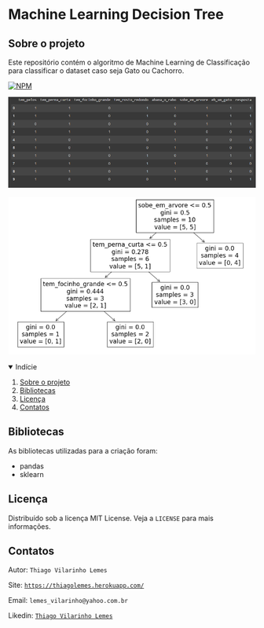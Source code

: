 # Machine Learning Decision Tree

<!-- Sobre o projeto -->
## Sobre o projeto
Este repositório contém o algoritmo de Machine Learning de Classificação para classificar o dataset caso seja Gato ou Cachorro. 

[![NPM](https://img.shields.io/github/license/tvlemes/machine-learning-gato-cachorro)](https://github.com/tvlemes/machine-learning-gato-cachorro/blob/main/license)

![](/images/01.PNG)

![](/images/02.PNG)

<!-- TABLE OF CONTENTS -->
<details open="open">
  <summary>Indície</summary>
  <ol>
    <li>
      <a href="#sobre-o-projeto">Sobre o projeto</a>
    </li>
    <li><a href="#bibliotecas">Bibliotecas</a></li>
    <li><a href="#licença">Licença</a></li>
    <li><a href="#contatos">Contatos</a></li>
  </ol>
</details>



<!-- Bibliotecas -->
## Bibliotecas

As bibliotecas utilizadas para a criação foram:

* pandas
* sklearn

<!-- Licença -->
## Licença

Distribuído sob a licença MIT License. Veja a `LICENSE` para mais informações.

<!-- Contatos -->
## Contatos

Autor: `Thiago Vilarinho Lemes`

Site: [`https://thiagolemes.herokuapp.com/`](https://thiagolemes.herokuapp.com)

Email: `lemes_vilarinho@yahoo.com.br`

Likedin: [`Thiago Vilarinho Lemes`](https://www.linkedin.com/in/thiago-vilarinho-lemes-b1232727/)

